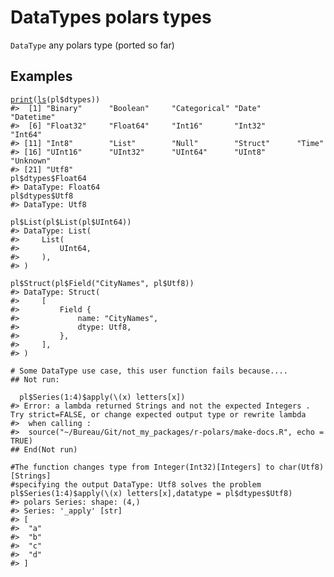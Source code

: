 # DataTypes polars types

`DataType` any polars type (ported so far)

## Examples

<pre class='r-example'><code><span class='r-in'><span><span class='fu'><a href='https://rdrr.io/r/base/print.html'>print</a></span><span class='op'>(</span><span class='fu'><a href='https://rdrr.io/r/base/ls.html'>ls</a></span><span class='op'>(</span><span class='va'>pl</span><span class='op'>$</span><span class='va'>dtypes</span><span class='op'>)</span><span class='op'>)</span></span></span>
<span class='r-out co'><span class='r-pr'>#&gt;</span>  [1] "Binary"      "Boolean"     "Categorical" "Date"        "Datetime"   </span>
<span class='r-out co'><span class='r-pr'>#&gt;</span>  [6] "Float32"     "Float64"     "Int16"       "Int32"       "Int64"      </span>
<span class='r-out co'><span class='r-pr'>#&gt;</span> [11] "Int8"        "List"        "Null"        "Struct"      "Time"       </span>
<span class='r-out co'><span class='r-pr'>#&gt;</span> [16] "UInt16"      "UInt32"      "UInt64"      "UInt8"       "Unknown"    </span>
<span class='r-out co'><span class='r-pr'>#&gt;</span> [21] "Utf8"       </span>
<span class='r-in'><span><span class='va'>pl</span><span class='op'>$</span><span class='va'>dtypes</span><span class='op'>$</span><span class='va'>Float64</span></span></span>
<span class='r-out co'><span class='r-pr'>#&gt;</span> DataType: Float64</span>
<span class='r-in'><span><span class='va'>pl</span><span class='op'>$</span><span class='va'>dtypes</span><span class='op'>$</span><span class='va'>Utf8</span></span></span>
<span class='r-out co'><span class='r-pr'>#&gt;</span> DataType: Utf8</span>
<span class='r-in'><span></span></span>
<span class='r-in'><span><span class='va'>pl</span><span class='op'>$</span><span class='fu'>List</span><span class='op'>(</span><span class='va'>pl</span><span class='op'>$</span><span class='fu'>List</span><span class='op'>(</span><span class='va'>pl</span><span class='op'>$</span><span class='va'>UInt64</span><span class='op'>)</span><span class='op'>)</span></span></span>
<span class='r-out co'><span class='r-pr'>#&gt;</span> DataType: List(</span>
<span class='r-out co'><span class='r-pr'>#&gt;</span>     List(</span>
<span class='r-out co'><span class='r-pr'>#&gt;</span>         UInt64,</span>
<span class='r-out co'><span class='r-pr'>#&gt;</span>     ),</span>
<span class='r-out co'><span class='r-pr'>#&gt;</span> )</span>
<span class='r-in'><span></span></span>
<span class='r-in'><span><span class='va'>pl</span><span class='op'>$</span><span class='fu'>Struct</span><span class='op'>(</span><span class='va'>pl</span><span class='op'>$</span><span class='fu'>Field</span><span class='op'>(</span><span class='st'>"CityNames"</span>, <span class='va'>pl</span><span class='op'>$</span><span class='va'>Utf8</span><span class='op'>)</span><span class='op'>)</span></span></span>
<span class='r-out co'><span class='r-pr'>#&gt;</span> DataType: Struct(</span>
<span class='r-out co'><span class='r-pr'>#&gt;</span>     [</span>
<span class='r-out co'><span class='r-pr'>#&gt;</span>         Field {</span>
<span class='r-out co'><span class='r-pr'>#&gt;</span>             name: "CityNames",</span>
<span class='r-out co'><span class='r-pr'>#&gt;</span>             dtype: Utf8,</span>
<span class='r-out co'><span class='r-pr'>#&gt;</span>         },</span>
<span class='r-out co'><span class='r-pr'>#&gt;</span>     ],</span>
<span class='r-out co'><span class='r-pr'>#&gt;</span> )</span>
<span class='r-in'><span></span></span>
<span class='r-in'><span><span class='co'># Some DataType use case, this user function fails because....</span></span></span>
<span class='r-in'><span><span class='co'>## Not run:</span></span></span>
<span class='r-in'><span></span></span>
<span class='r-in'><span>  <span class='va'>pl</span><span class='op'>$</span><span class='fu'>Series</span><span class='op'>(</span><span class='fl'>1</span><span class='op'>:</span><span class='fl'>4</span><span class='op'>)</span><span class='op'>$</span><span class='fu'>apply</span><span class='op'>(</span>\<span class='op'>(</span><span class='va'>x</span><span class='op'>)</span> <span class='va'>letters</span><span class='op'>[</span><span class='va'>x</span><span class='op'>]</span><span class='op'>)</span></span></span>
<span class='r-err co'><span class='r-pr'>#&gt;</span> <span class='error'>Error:</span> a lambda returned Strings and not the expected Integers .  Try strict=FALSE, or change expected output type or rewrite lambda </span>
<span class='r-err co'><span class='r-pr'>#&gt;</span>  when calling :</span>
<span class='r-err co'><span class='r-pr'>#&gt;</span>  source("~/Bureau/Git/not_my_packages/r-polars/make-docs.R", echo = TRUE)</span>
<span class='r-in'><span><span class='co'>## End(Not run)</span></span></span>
<span class='r-in'><span></span></span>
<span class='r-in'><span><span class='co'>#The function changes type from Integer(Int32)[Integers] to char(Utf8)[Strings]</span></span></span>
<span class='r-in'><span><span class='co'>#specifying the output DataType: Utf8 solves the problem</span></span></span>
<span class='r-in'><span><span class='va'>pl</span><span class='op'>$</span><span class='fu'>Series</span><span class='op'>(</span><span class='fl'>1</span><span class='op'>:</span><span class='fl'>4</span><span class='op'>)</span><span class='op'>$</span><span class='fu'>apply</span><span class='op'>(</span>\<span class='op'>(</span><span class='va'>x</span><span class='op'>)</span> <span class='va'>letters</span><span class='op'>[</span><span class='va'>x</span><span class='op'>]</span>,datatype <span class='op'>=</span> <span class='va'>pl</span><span class='op'>$</span><span class='va'>dtypes</span><span class='op'>$</span><span class='va'>Utf8</span><span class='op'>)</span></span></span>
<span class='r-out co'><span class='r-pr'>#&gt;</span> polars Series: shape: (4,)</span>
<span class='r-out co'><span class='r-pr'>#&gt;</span> Series: '_apply' [str]</span>
<span class='r-out co'><span class='r-pr'>#&gt;</span> [</span>
<span class='r-out co'><span class='r-pr'>#&gt;</span> 	"a"</span>
<span class='r-out co'><span class='r-pr'>#&gt;</span> 	"b"</span>
<span class='r-out co'><span class='r-pr'>#&gt;</span> 	"c"</span>
<span class='r-out co'><span class='r-pr'>#&gt;</span> 	"d"</span>
<span class='r-out co'><span class='r-pr'>#&gt;</span> ]</span>
 </code></pre>